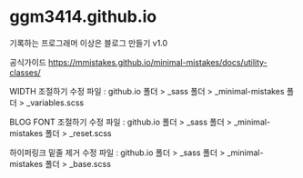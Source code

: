 # ggm3414.github.io

기록하는 프로그래머 이상은 블로그 만들기 v1.0

공식가이드
https://mmistakes.github.io/minimal-mistakes/docs/utility-classes/

WIDTH 조절하기
수정 파일 : github.io 폴더 > _sass 폴더 > _minimal-mistakes 폴더 > _variables.scss

BLOG FONT 조절하기
수정 파일 : github.io 폴더 > _sass 폴더 > _minimal-mistakes 폴더 > _reset.scss

하이퍼링크 밑줄 제거
수정 파일 : github.io 폴더 > _sass 폴더 > _minimal-mistakes 폴더 > _base.scss

